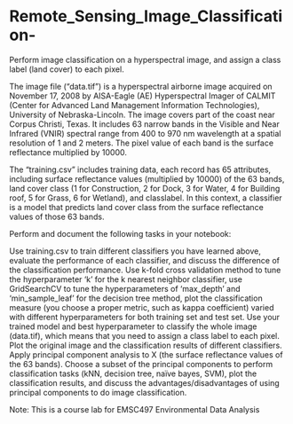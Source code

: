 # Remote_Sensing_Image_Classification-

Perform image classification on a hyperspectral image, and assign a class label (land cover) to each pixel.

The image file (“data.tif”) is a hyperspectral airborne image acquired on November 17, 2008 by AISA-Eagle (AE) Hyperspectral Imager of CALMIT (Center for Advanced Land Management Information Technologies), University of Nebraska-Lincoln. The image covers part of the coast near Corpus Christi, Texas. It includes 63 narrow bands in the Visible and Near Infrared (VNIR) spectral range from 400 to 970 nm wavelength at a spatial resolution of 1 and 2 meters. The pixel value of each band is the surface reflectance multiplied by 10000.

The “training.csv” includes training data, each record has 65 attributes, including surface reflectance values (multiplied by 10000) of the 63 bands, land cover class (1 for Construction, 2 for Dock, 3 for Water, 4 for Building roof, 5 for Grass, 6 for Wetland), and classlabel. In this context, a classifier is a model that predicts land cover class from the surface reflectance values of those 63 bands.

Perform and document the following tasks in your notebook:

Use training.csv to train different classifiers you have learned above, evaluate the performance of each classifier, and discuss the difference of the classification performance.
Use k-fold cross validation method to tune the hyperparameter ‘k’ for the k nearest neighbor classifier, use GridSearchCV to tune the hyperparameters of ‘max_depth’ and ‘min_sample_leaf’ for the decision tree method, plot the classification measure (you choose a proper metric, such as kappa coefficient) varied with different hyperparameters for both training set and test set.
Use your trained model and best hyperparameter to classify the whole image (data.tif), which means that you need to assign a class label to each pixel. Plot the original image and the classification results of different classifiers.
Apply principal component analysis to X (the surface reflectance values of the 63 bands). Choose a subset of the principal components to perform classification tasks (kNN, decision tree, naïve bayes, SVM), plot the classification results, and discuss the advantages/disadvantages of using principal components to do image classification.

Note: This is a course lab for EMSC497 Environmental Data Analysis 
